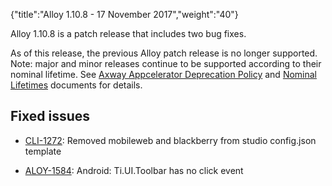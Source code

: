 {"title":"Alloy 1.10.8 - 17 November 2017","weight":"40"}

Alloy 1.10.8 is a patch release that includes two bug fixes.

As of this release, the previous Alloy patch release is no longer supported. Note: major and minor releases continue to be supported according to their nominal lifetime. See [Axway Appcelerator Deprecation Policy](/docs/appc/AMPLIFY_Appcelerator_Services_Overview/Axway_Appcelerator_Deprecation_Policy/) and [Nominal Lifetimes](/docs/appc/AMPLIFY_Appcelerator_Services_Overview/Axway_Appcelerator_Product_Lifecycle/#NominalLifetimes) documents for details.

## Fixed issues

* [CLI-1272](https://jira.appcelerator.org/browse/CLI-1272): Removed mobileweb and blackberry from studio config.json template

* [ALOY-1584](https://jira.appcelerator.org/browse/ALOY-1584): Android: Ti.UI.Toolbar has no click event
